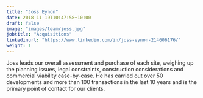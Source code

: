 ```yaml
---
title: "Joss Eynon"
date: 2018-11-19T10:47:58+10:00
draft: false
image: "images/team/joss.jpg"
jobtitle: "Acquisitions"
linkedinurl: "https://www.linkedin.com/in/joss-eynon-214606176/"
weight: 1
---
```


Joss leads our overall assessment and purchase of each site, weighing up the planning issues, legal constraints, construction considerations and commercial viability case-by-case. He has carried out over 50 developments and more than 100 transactions in the last 10 years and is the primary point of contact for our clients.
